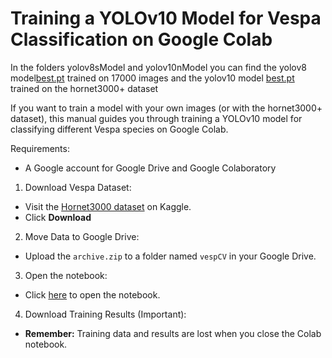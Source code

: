 # Training a YOLOv10 Model for Vespa Classification on Google Colab

In the folders yolov8sModel and yolov10nModel you can find the yolov8 model[best.pt](/home/vespcv/hornet3000/yolov8sModel/weights/best.pt) trained on 17000 images and the yolov10 model [best.pt](/home/vespcv/hornet3000/yolov10nModel/weights/best.pt) trained on the hornet3000+ dataset

If you want to train a model with your own images (or with the hornet3000+ dataset), this manual guides you through training a YOLOv10 model for classifying different Vespa species on Google Colab. 

Requirements:
- A Google account for Google Drive and Google Colaboratory

1. Download Vespa Dataset:

- Visit the [Hornet3000 dataset](https://www.kaggle.com/datasets/marcoryvandijk/vespa-velutina-v-crabro-vespulina-vulgaris) on Kaggle.
- Click **Download**

2. Move Data to Google Drive:
- Upload the `archive.zip` to a folder named `vespCV` in your Google Drive.

3. Open the notebook:
- Click [here](https://colab.research.google.com/drive/1ZYySGP85AOX187GFbzVVCnE-DFEFDOyT?usp=sharing) to open the notebook.

4. Download Training Results (Important):
- **Remember:** Training data and results are lost when you close the Colab notebook.
